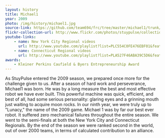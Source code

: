 ```yaml
---
layout: history
title: Michael1
year: 2009
photo: /img/history/michael1.jpg
source-link: https://github.com/team694/frc/tree/master/michael1/trunk/java/Michael1
flickr-collection-url: http://www.flickr.com/photos/stuypulse/collections/72157632643594119/
youtube-links:
    - name: New York City Regional videos
      url: http://www.youtube.com/playlist?list=PLC554C0FE476EBF01&feature=plcp
    - name: Connecticut Regional videos
      url: http://www.youtube.com/playlist?list=PLA527F46ABA39C5D6&feature=plcp
awards:
    - Kleiner Perkins Caufield & Byers Entrepreneurship Award
---
```

As StuyPulse entered the 2009 season, we prepared once more for the challenge given to us.  After a season of hard work and perseverance, Michael1 was born. He was by a long measure the best and most effective robot we have ever built. This powerful machine was quick, efficient, and best of all, had some serious personality: glaring eyes and a grinning mouth just waiting to acquire moon rocks.  In our ninth year, we were truly up to "Lunacy," the name of the 2009 game. Michael 1 was by far our best ever robot. It suffered zero mechanical failures throughout the entire season. We went to the semi-finals at both the New York City and Connecticut Regionals. By the end of the season we were ranked second in the world, out of over 2000 teams, in terms of calculated contribution to an alliance.

